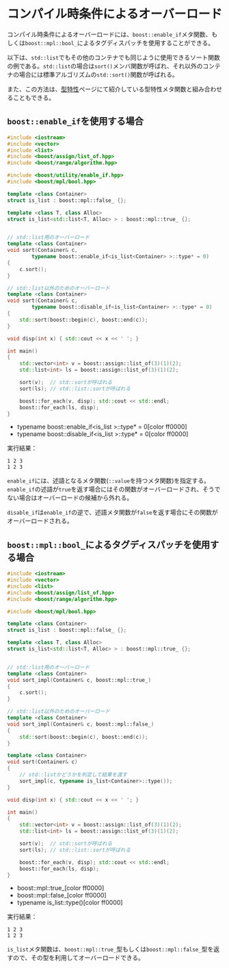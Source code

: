 # コンパイル時条件によるオーバーロード

コンパイル時条件によるオーバーロードには、`boost::enable_if`メタ関数、もしくは`boost::mpl::bool_`によるタグディスパッチを使用することができる。

以下は、`std::list`でもその他のコンテナでも同じように使用できるソート関数の例である。`std::list`の場合は`sort()`メンバ関数が呼ばれ、それ以外のコンテナの場合には標準アルゴリズムの`std::sort()`関数が呼ばれる。

また、この方法は、[型特性](type_traits.md)ページにて紹介している型特性メタ関数と組み合わせることもできる。

## `boost::enable_if`を使用する場合

```cpp example
#include <iostream>
#include <vector>
#include <list>
#include <boost/assign/list_of.hpp>
#include <boost/range/algorithm.hpp>

#include <boost/utility/enable_if.hpp>
#include <boost/mpl/bool.hpp>

template <class Container>
struct is_list : boost::mpl::false_ {};

template <class T, class Alloc>
struct is_list<std::list<T, Alloc> > : boost::mpl::true_ {};


// std::list用のオーバーロード
template <class Container>
void sort(Container& c,
        typename boost::enable_if<is_list<Container> >::type* = 0)
{
    c.sort();
}

// std::list以外のためのオーバーロード
template <class Container>
void sort(Container& c,
        typename boost::disable_if<is_list<Container> >::type* = 0)
{
    std::sort(boost::begin(c), boost::end(c));
}

void disp(int x) { std::cout << x << ' '; }

int main()
{
    std::vector<int> v = boost::assign::list_of(3)(1)(2);
    std::list<int> ls = boost::assign::list_of(3)(1)(2);

    sort(v);  // std::sortが呼ばれる
    sort(ls); // std::list::sortが呼ばれる

    boost::for_each(v, disp); std::cout << std::endl;
    boost::for_each(ls, disp);
}
```
* typename boost::enable_if<is_list<Container> >::type* = 0[color ff0000]
* typename boost::disable_if<is_list<Container> >::type* = 0[color ff0000]

実行結果：

```
1 2 3 
1 2 3 
```

`enable_if`には、述語となるメタ関数(`::value`を持つメタ関数)を指定する。`enable_if`の述語が`true`を返す場合にはその関数がオーバーロードされ、そうでない場合はオーバーロードの候補から外れる。

`disable_if`は`enable_if`の逆で、述語メタ関数が`false`を返す場合にその関数がオーバーロードされる。


## `boost::mpl::bool_`によるタグディスパッチを使用する場合

```cpp example
#include <iostream>
#include <vector>
#include <list>
#include <boost/assign/list_of.hpp>
#include <boost/range/algorithm.hpp>

#include <boost/mpl/bool.hpp>

template <class Container>
struct is_list : boost::mpl::false_ {};

template <class T, class Alloc>
struct is_list<std::list<T, Alloc> > : boost::mpl::true_ {};


// std::list用のオーバーロード
template <class Container>
void sort_impl(Container& c, boost::mpl::true_)
{
    c.sort();
}

// std::list以外のためのオーバーロード
template <class Container>
void sort_impl(Container& c, boost::mpl::false_)
{
    std::sort(boost::begin(c), boost::end(c));
}

template <class Container>
void sort(Container& c)
{
    // std::listかどうかを判定して結果を渡す
    sort_impl(c, typename is_list<Container>::type());
}

void disp(int x) { std::cout << x << ' '; }

int main()
{
    std::vector<int> v = boost::assign::list_of(3)(1)(2);
    std::list<int> ls = boost::assign::list_of(3)(1)(2);

    sort(v);  // std::sortが呼ばれる
    sort(ls); // std::list::sortが呼ばれる

    boost::for_each(v, disp); std::cout << std::endl;
    boost::for_each(ls, disp);
}
```
* boost::mpl::true_[color ff0000]
* boost::mpl::false_[color ff0000]
* typename is_list<Container>::type()[color ff0000]

実行結果：
```
1 2 3 
1 2 3 
```

`is_list`メタ関数は、`boost::mpl::true_`型もしくは`boost::mpl::false_`型を返すので、その型を利用してオーバーロードできる。


